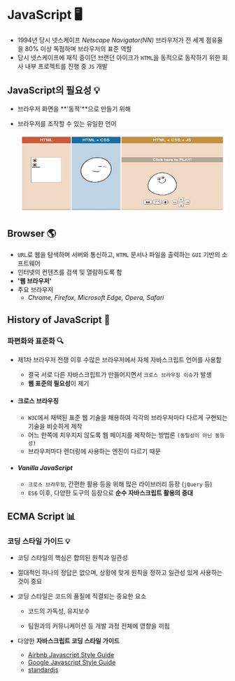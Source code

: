 # JavaScript 🖥

- 1994년 당시 넷스케이프  *Netscape Navigator(NN)* 브라우저가 전 세계 점유율을 80% 이상 독점하며 브라우저의 표준 역할
- 당시 넷스케이프에 재직 중이던 브랜던 아이크가 `HTML`을 동적으로 동작하기 위한 회사 내부 프로젝트를 진행 중 `JS` 개발



## JavaScript의 필요성 💡

- 브라우저 화면을 **'동적'**으로 만들기 위해

- 브라우저를 조작할 수 있는 유일한 언어

  ![image-20220915135734093](JavaScript.assets/image-20220915135734093.png)

## Browser 🌎

- `URL`로 웹을 탐색하며 서버와 통신하고, `HTML` 문서나 파일을 출력하는 `GUI` 기반의 소프트웨어
- 인터넷의 컨텐츠를 검색 및 열람하도록 함
- **'웹 브라우저'**
- 주요 브라우저
  - *Chrome, Firefox, Microsoft Edge, Opera, Safari*



## History of JavaScript 📜

### 파편화와 표준화 🔍

- 제1차 브라우저 전쟁 이후 수많은 브라우저에서 자체 자바스크립트 언어를 사용함
  - 결국 서로 다른 자바스크립트가 만들어지면서 `크로스 브라우징 이슈`가 발생
  - **웹 표준의 필요성**이 제기

- #### 크로스 브라우징

  - `W3C`에서 채택된 표준 웹 기술을 채용하여 각각의 브라우저마다 다르게 구현되는 기술을 비슷하게 제작
  - 어느 한쪽에 치우치지 않도록 웹 페이지를 제작하는 방법론 `(동일성이 아닌 동등성)`
  - 브라우저마다 렌더링에 사용하는 엔진이 다르기 때문

- #### *Vanilla JavaScript*

  - `크로스 브라우징`, 간편한 활용 등을 위해 많은 라이브러리 등장 (`jQuery` 등)
  - `ES6` 이후, 다양한 도구의 등장으로 **순수 자바스크립트 활용의 증대**



## ECMA Script 📊

### 코딩 스타일 가이드 💡

-  코딩 스타일의 핵심은 합의된 원칙과 일관성
  - 절대적인 하나의 정답은 없으며, 상황에 맞게 원칙을 정하고 일관성 있게 사용하는 것이 중요
  
- 코딩 스타일은 코드의 품질에 직결되는 중요한 요소
  - 코드의 가독성, 유지보수 
  
  - 팀원과의 커뮤니케이션 등 개발 과정 전체에 영향을 끼침
  
    
  
- 다양한 **자바스크립트 코딩 스타일 가이드**
  - [Airbnb Javascript Style Guide](https://github.com/airbnb/javascript)
  - [Google Javascript Style Guide](https://google.github.io/styleguide/jsguide.html)
  - [standardjs](https://standardjs.com/#javascript-style-guide-linter-and-formatter)